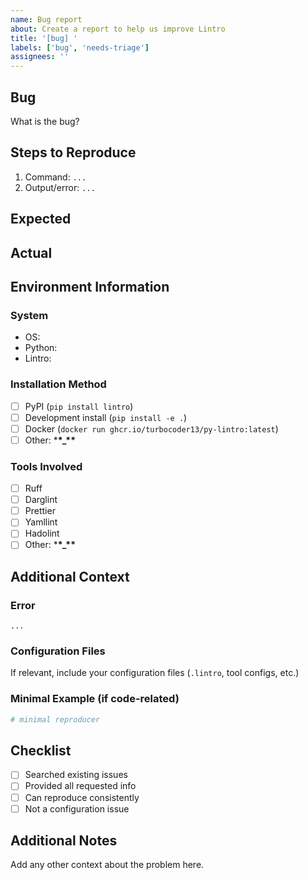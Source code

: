 ```yaml
---
name: Bug report
about: Create a report to help us improve Lintro
title: '[bug] '
labels: ['bug', 'needs-triage']
assignees: ''
---
```


## Bug

What is the bug?

## Steps to Reproduce

1. Command: `...`
2. Output/error: `...`

## Expected

## Actual

## Environment Information

### System

- OS:
- Python:
- Lintro:

### Installation Method

- [ ] PyPI (`pip install lintro`)
- [ ] Development install (`pip install -e .`)
- [ ] Docker (`docker run ghcr.io/turbocoder13/py-lintro:latest`)
- [ ] Other: \***\*\_\*\***

### Tools Involved

- [ ] Ruff
- [ ] Darglint
- [ ] Prettier
- [ ] Yamllint
- [ ] Hadolint
- [ ] Other: \***\*\_\*\***

## Additional Context

### Error

```text
...
```

### Configuration Files

If relevant, include your configuration files (`.lintro`, tool configs, etc.)

### Minimal Example (if code-related)

```python
# minimal reproducer
```

## Checklist

- [ ] Searched existing issues
- [ ] Provided all requested info
- [ ] Can reproduce consistently
- [ ] Not a configuration issue

## Additional Notes

Add any other context about the problem here.
